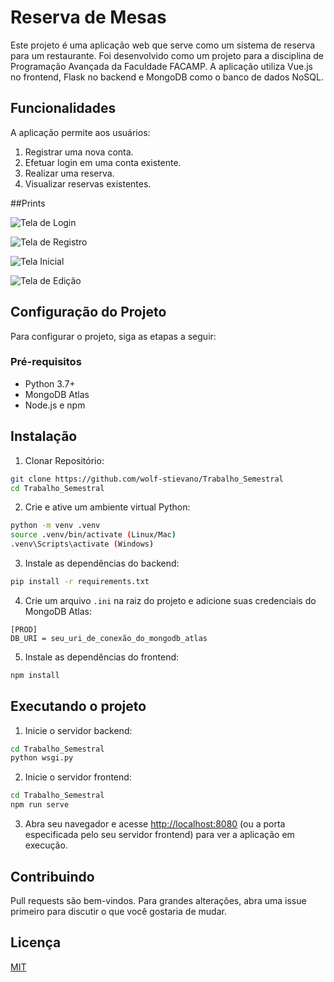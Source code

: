 # Reserva de Mesas

Este projeto é uma aplicação web que serve como um sistema de reserva para um restaurante. Foi desenvolvido como um projeto para a disciplina de Programação Avançada da Faculdade FACAMP. A aplicação utiliza Vue.js no frontend, Flask no backend e MongoDB como o banco de dados NoSQL.

## Funcionalidades

A aplicação permite aos usuários:

1. Registrar uma nova conta.
2. Efetuar login em uma conta existente.
3. Realizar uma reserva.
4. Visualizar reservas existentes.

##Prints

![Tela de Login](https://i.imgur.com/NDQnQJo.png)

![Tela de Registro](https://i.imgur.com/z0bslSX.png)

![Tela Inicial](https://i.imgur.com/c3SgOrT.png)

![Tela de Edição](https://i.imgur.com/59xjoFA.png)

## Configuração do Projeto

Para configurar o projeto, siga as etapas a seguir:

### Pré-requisitos

- Python 3.7+
- MongoDB Atlas
- Node.js e npm

## Instalação

1. Clonar Repositório: 

```bash
git clone https://github.com/wolf-stievano/Trabalho_Semestral
cd Trabalho_Semestral
```

2. Crie e ative um ambiente virtual Python:

```bash
python -m venv .venv
source .venv/bin/activate (Linux/Mac)
.venv\Scripts\activate (Windows)
```

3. Instale as dependências do backend:

```bash
pip install -r requirements.txt
```

4. Crie um arquivo `.ini` na raiz do projeto e adicione suas credenciais do MongoDB Atlas:

```
[PROD]
DB_URI = seu_uri_de_conexão_do_mongodb_atlas
```

5. Instale as dependências do frontend:

```bash
npm install
```

## Executando o projeto

1. Inicie o servidor backend:

```bash
cd Trabalho_Semestral
python wsgi.py
```

2. Inicie o servidor frontend:

```bash
cd Trabalho_Semestral
npm run serve
```

3. Abra seu navegador e acesse [http://localhost:8080](http://localhost:8080) (ou a porta especificada pelo seu servidor frontend) para ver a aplicação em execução.

## Contribuindo

Pull requests são bem-vindos. Para grandes alterações, abra uma issue primeiro para discutir o que você gostaria de mudar.

## Licença

[MIT](https://choosealicense.com/licenses/mit/)
